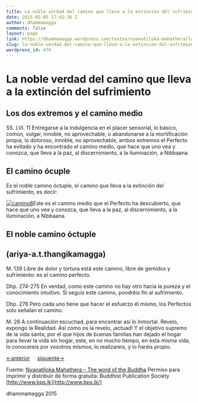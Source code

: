 ```yaml
---
title: La noble verdad del camino que lleva a la extinción del sufrimiento
date: 2015-02-05 17:42:36 Z
author: dhammamagga
comments: false
layout: page
link: https://dhammamagga.wordpress.com/textos/nyanatiloka-mahathera/la-palabra-del-buddha/la-noble-verdad-del-camino-que-lleva-a-la-extincion-del-sufrimiento/
slug: la-noble-verdad-del-camino-que-lleva-a-la-extincion-del-sufrimiento
wordpress_id: 474
---
```


# La noble verdad del camino que lleva a la extinción del sufrimiento




## Los dos extremos y el camino medio


SS. LVI. 11
Entregarse a la indulgencia en el placer sensorial, lo básico, común, vulgar, innoble, no aprovechable, o abandonarse a la mortificación propia, lo doloroso, innoble, no aprovechable, ambos extremos el Perfecto ha evitado y ha encontrado el camino medio, que hace que uno vea y conozca, que lleva a la paz, al discernimiento, a la iluminación, a Nibbaana.


## El camino ócuple


Es el noble camino óctuple, el camino que lleva a la extinción del sufrimiento, es decir:

[![camino8](https://dhammamagga.files.wordpress.com/2013/02/captura-de-pantalla-2013-02-22-a-las-18-12-10.png)](https://dhammamagga.files.wordpress.com/2013/02/captura-de-pantalla-2013-02-22-a-las-18-12-10.png)Este es el camino medio que el Perfecto ha descubierto, que hace que uno vea y conozca, que lleva a la paz, al discernimiento, a la iluminación, a Nibbaana.


## El noble camino óctuple




## (ariya-a.t.thangikamagga)


M. 139
Libre de dolor y tortura está este camino, libre de gemidos y sufrimiento: es el camino perfecto.

Dhp. 274-275
En verdad, como este camino no hay otro hacia la pureza y el conocimiento intuitivo. Si seguís este camino, pondréis fin al sufrimiento.

Dhp. 276
Pero cada uno tiene que hacer el esfuerzo él mismo, los Perfectos solo señalan el camino.

M. 26
A continuación escuchad, para encontrar así lo Inmortal. Revelo, expongo la Realidad. Así como os la revelo, ¡actuad! Y el objetivo supremo de la vida santa, por el que hijos de buenas familias han dejado el hogar para llevar la vida sin hogar, este, en no mucho tiempo, en esta misma vida, lo conocereis por vosotros mismos, lo realizareis, y lo haréis propio.




[<-anterior](https://dhammamagga.wordpress.com/textos/nyanatiloka-mahathera/la-palabra-del-buddha/la-noble-verdad-de-la-extincion-del-sufrimiento/)     [siguiente->](https://dhammamagga.wordpress.com/textos/nyanatiloka-mahathera/la-palabra-del-buddha/la-noble-verdad-del-camino-que-lleva-a-la-extincion-del-sufrimiento/entendimiento-correcto/)




Fuente: [Nyanatiloka Mahathera – The word of the Buddha](http://www.enabling.org/ia/vipassana/Archive/N/Nyanatiloka/WOB/index.html)
Permiso para imprimir y distribuir de forma gratuita:
Buddhist Publication Society
[http://www.bps.lk](http://www.bps.lk/)




dhammamagga 2015

